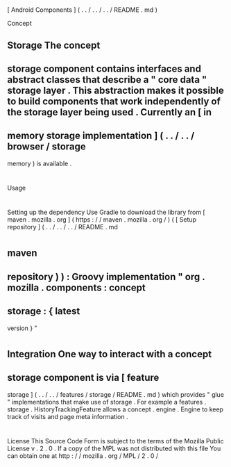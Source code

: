 #
[
Android
Components
]
(
.
.
/
.
.
/
.
.
/
README
.
md
)
>
Concept
>
Storage
The
concept
-
storage
component
contains
interfaces
and
abstract
classes
that
describe
a
"
core
data
"
storage
layer
.
This
abstraction
makes
it
possible
to
build
components
that
work
independently
of
the
storage
layer
being
used
.
Currently
an
[
in
-
memory
storage
implementation
]
(
.
.
/
.
.
/
browser
/
storage
-
memory
)
is
available
.
#
#
Usage
#
#
#
Setting
up
the
dependency
Use
Gradle
to
download
the
library
from
[
maven
.
mozilla
.
org
]
(
https
:
/
/
maven
.
mozilla
.
org
/
)
(
[
Setup
repository
]
(
.
.
/
.
.
/
.
.
/
README
.
md
#
maven
-
repository
)
)
:
Groovy
implementation
"
org
.
mozilla
.
components
:
concept
-
storage
:
{
latest
-
version
}
"
#
#
#
Integration
One
way
to
interact
with
a
concept
-
storage
component
is
via
[
feature
-
storage
]
(
.
.
/
.
.
/
features
/
storage
/
README
.
md
)
which
provides
"
glue
"
implementations
that
make
use
of
storage
.
For
example
a
features
.
storage
.
HistoryTrackingFeature
allows
a
concept
.
engine
.
Engine
to
keep
track
of
visits
and
page
meta
information
.
#
#
License
This
Source
Code
Form
is
subject
to
the
terms
of
the
Mozilla
Public
License
v
.
2
.
0
.
If
a
copy
of
the
MPL
was
not
distributed
with
this
file
You
can
obtain
one
at
http
:
/
/
mozilla
.
org
/
MPL
/
2
.
0
/
